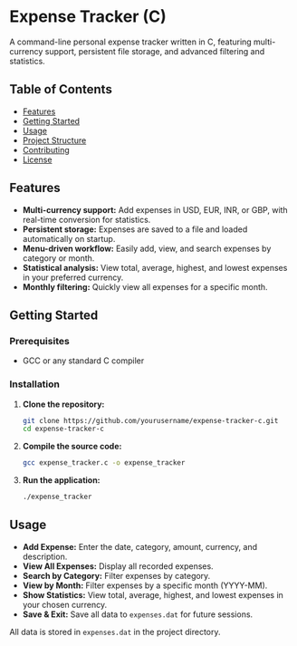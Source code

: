 # Expense Tracker (C)

A command-line personal expense tracker written in C, featuring multi-currency support, persistent file storage, and advanced filtering and statistics.

## Table of Contents

- [Features](#features)
- [Getting Started](#getting-started)
- [Usage](#usage)
- [Project Structure](#project-structure)
- [Contributing](#contributing)
- [License](#license)

## Features

- **Multi-currency support:** Add expenses in USD, EUR, INR, or GBP, with real-time conversion for statistics.
- **Persistent storage:** Expenses are saved to a file and loaded automatically on startup.
- **Menu-driven workflow:** Easily add, view, and search expenses by category or month.
- **Statistical analysis:** View total, average, highest, and lowest expenses in your preferred currency.
- **Monthly filtering:** Quickly view all expenses for a specific month.

## Getting Started

### Prerequisites

- GCC or any standard C compiler

### Installation

1. **Clone the repository:**
    ```bash
    git clone https://github.com/yourusername/expense-tracker-c.git
    cd expense-tracker-c
    ```

2. **Compile the source code:**
    ```bash
    gcc expense_tracker.c -o expense_tracker
    ```

3. **Run the application:**
    ```bash
    ./expense_tracker
    ```

## Usage

- **Add Expense:** Enter the date, category, amount, currency, and description.
- **View All Expenses:** Display all recorded expenses.
- **Search by Category:** Filter expenses by category.
- **View by Month:** Filter expenses by a specific month (YYYY-MM).
- **Show Statistics:** View total, average, highest, and lowest expenses in your chosen currency.
- **Save & Exit:** Save all data to `expenses.dat` for future sessions.

All data is stored in `expenses.dat` in the project directory.

